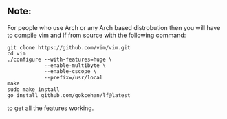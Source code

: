 ## Note:
For people who use Arch or any Arch based distrobution then you will have to compile
vim and lf from source with the following command:
```
git clone https://github.com/vim/vim.git
cd vim
./configure --with-features=huge \
            --enable-multibyte \
            --enable-cscope \
            --prefix=/usr/local
make
sudo make install
go install github.com/gokcehan/lf@latest
```
to get all the features working.
